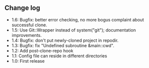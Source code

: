 ## Change log

* 1.6: Bugfix: better error checking, no more bogus complaint about successful clone.
* 1.5: Use Git::Wrapper instead of system("git"); documentation improvements.
* 1.4: Bugfix: don't put newly-cloned project in repodir.
* 1.3: Bugfix: fix "Undefined subroutine &main::cwd".
* 1.2: Add post-clone-repo hook
* 1.1: Config file can reside in different directories
* 1.0: First release
